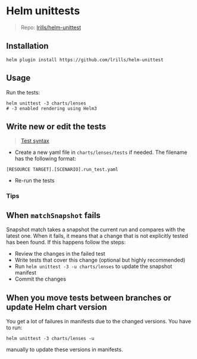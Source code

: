 # Helm unittests

> Repo: [lrills/helm-unittest](https://github.com/lrills/helm-unittest)

## Installation

```shell
helm plugin install https://github.com/lrills/helm-unittest
```

## Usage

Run the tests:

```shell
helm unittest -3 charts/lenses
# -3 enabled rendering using Helm3
```

## Write new or edit the tests

> [Test syntax](https://github.com/quintush/helm-unittest/blob/master/DOCUMENT.md)

- Create a new yaml file in `charts/lenses/tests` if needed. The filename has the following format:

```shell
[RESOURCE TARGET].[SCENARIO].run_test.yaml
```

- Re-run the tests

### Tips

## When `matchSnapshot` fails

Snapshot match takes a snapshot the current run and compares with the latest one. When it fails, it means that a change that is not explicitly tested has been found. If this happens follow the steps:

- Review the changes in the failed test
- Write tests that cover this change (optional but highly recommended)
- Run `helm unittest -3 -u charts/lenses` to update the snapshot manifest
- Commit the changes

## When you move tests between branches or update Helm chart version

You get a lot of failures in manifests due to the changed versions.
You have to run:

```
helm unittest -3 charts/lenses -u
```

manually to update these versions in manifests.
